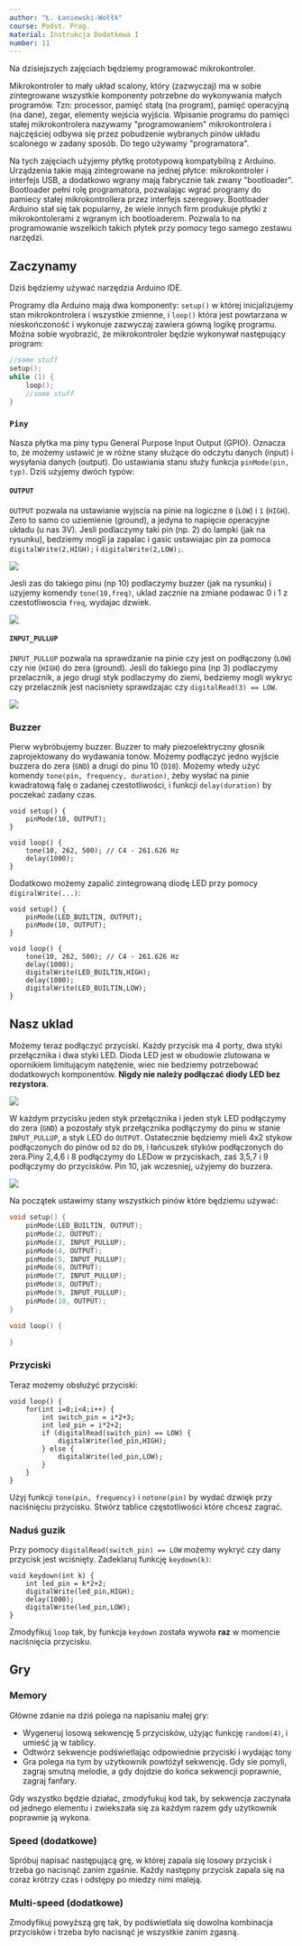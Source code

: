 ```yaml
---
author: "Ł. Łaniewski-Wołłk"
course: Podst. Prog.
material: Instrukcja Dodatkowa I
number: 11
---
```


Na dzisiejszych zajęciach będziemy programować mikrokontroler.

Mikrokontroler to mały układ scalony, który (zazwyczaj) ma w sobie zintegrowane wszystkie komponenty potrzebne do wykonywania małych programów. Tzn: processor, pamięć stałą (na program), pamięć operacyjną (na dane), zegar, elementy wejścia wyjścia. Wpisanie programu do pamięci stałej mikrokontrolera nazywamy "programowaniem" mikrokontrolera i najczęściej odbywa się przez pobudzenie wybranych pinów układu scalonego w zadany sposób. Do tego używamy "programatora".

Na tych zajęciach użyjemy płytkę prototypową kompatybilną z Arduino. Urządzenia takie mają zintegrowane na jednej płytce: mikrokontroler i interfejs USB, a dodatkowo wgrany mają fabrycznie tak zwany "bootloader". Bootloader pełni rolę programatora, pozwalając wgrać programy do pamiecy stałej mikrokontrollera przez interfejs szeregowy. Bootloader Arduino stał się tak popularny, że wiele innych firm produkuje płytki z mikrokontolerami z wgranym ich bootloaderem. Pozwala to na programowanie wszelkich takich płytek przy pomocy tego samego zestawu narzędzi.

## Zaczynamy

Dziś będziemy używać narzędzia Arduino IDE.

Programy dla Arduino mają dwa komponenty: `setup()` w której inicjalizujemy stan mikrokontrolera i wszystkie zmienne, i `loop()` która jest powtarzana w nieskończoność i wykonuje zazwyczaj zawiera gówną logikę programu. Można sobie wyobrazić, że mikrokontroler będzie wykonywał następujący program:
```c
//some stuff
setup();
while (1) {
    loop();
    //some stuff
}
```

### `Piny`

Nasza płytka ma piny typu General Purpose Input Output (GPIO). Oznacza to, że możemy ustawić je w różne stany służące do odczytu danych (input) i wysyłania danych (output). Do ustawiania stanu służy funkcja `pinMode(pin, typ)`. Dziś użyjemy dwóch typów:

#### `OUTPUT`
`OUTPUT` pozwala na ustawianie wyjscia na pinie na logiczne `0` (`LOW`) i `1` (`HIGH`). Zero to samo co uziemienie (ground), a jedyna to napięcie operacyjne układu (u nas 3V). Jesli podlaczymy taki pin (np. 2) do lampki (jak na rysunku), bedziemy mogli ja zapalac i gasic ustawiajac pin za pomoca `digitalWrite(2,HIGH);` i `digitalWrite(2,LOW);`.

![](figures/info1/micro/led.png)

Jesli zas do takiego pinu (np 10) podlaczymy buzzer (jak na rysunku) i uzyjemy komendy `tone(10,freq)`, uklad zacznie na zmiane podawac 0 i 1 z czestotliwoscia `freq`, wydajac dzwiek.

![](figures/info1/micro/buzzer.png)

#### `INPUT_PULLUP`
`INPUT_PULLUP` pozwala na sprawdzanie na pinie czy jest on podłączony (`LOW`) czy nie (`HIGH`) do zera (ground). Jesli do takiego pina (np 3) podlaczymy przelacznik, a jego drugi styk podlaczymy do ziemi, bedziemy mogli wykryc czy przelacznik jest nacisniety sprawdzajac czy `digitalRead(3) == LOW`.

![](figures/info1/micro/button.png)

### Buzzer
Pierw wybróbujemy buzzer. Buzzer to mały piezoelektryczny głosnik zaprojektowany do wydawania tonów. Możemy podłączyć jedno wyjście buzzera do zera (`GND`) a drugi do pinu 10 (`D10`). Możemy wtedy użyć komendy `tone(pin, frequency, duration)`, żeby wysłać na pinie kwadratową falę o zadanej czestotliwości, i funkcji `delay(duration)` by poczekać zadany czas.
```
void setup() {
    pinMode(10, OUTPUT);
}

void loop() {
    tone(10, 262, 500); // C4 - 261.626 Hz
    delay(1000);
}
```

Dodatkowo możemy zapalić zintegrowaną diodę LED przy pomocy `digiralWrite(...)`:
```
void setup() {
    pinMode(LED_BUILTIN, OUTPUT);
    pinMode(10, OUTPUT);
}

void loop() {
    tone(10, 262, 500); // C4 - 261.626 Hz
    delay(1000);
    digitalWrite(LED_BUILTIN,HIGH);
    delay(1000);
    digitalWrite(LED_BUILTIN,LOW);
}
```


## Nasz uklad

Możemy teraz podłączyć przyciski. Każdy przycisk ma 4 porty, dwa styki przełącznika i dwa styki LED. Dioda LED jest w obudowie zlutowana w opornikiem limitującym natężenie, wiec nie bedziemy potrzebować dodatkowych komponentów. **Nigdy nie należy podłączać diody LED bez rezystora**.

![](figures/info1/micro/button_led.png)


W każdym przycisku jeden styk przełącznika i jeden styk LED podłączymy do zera (`GND`) a pozostały styk przełącznika podłączymy do pinu w stanie `INPUT_PULLUP`, a styk LED do `OUTPUT`. Ostatecznie będziemy mieli 4x2 stykow podłączonych do pinów od `D2` do `D9`, i łańcuszek styków podłączonych do zera.Piny 2,4,6 i 8 podłączymy do LEDow w przyciskach, zaś 3,5,7 i 9 podłączymy do przycisków. Pin 10, jak wczesniej, użyjemy do buzzera.

![](figures/info1/micro/complete.png)

Na początek ustawimy stany wszystkich pinów które będziemu używać:
```c
void setup() {
    pinMode(LED_BUILTIN, OUTPUT);
    pinMode(2, OUTPUT);
    pinMode(3, INPUT_PULLUP);
    pinMode(4, OUTPUT);
    pinMode(5, INPUT_PULLUP);
    pinMode(6, OUTPUT);
    pinMode(7, INPUT_PULLUP);
    pinMode(8, OUTPUT);
    pinMode(9, INPUT_PULLUP);
    pinMode(10, OUTPUT);
}

void loop() {

}
```

### Przyciski
Teraz możemy obsłużyć przyciski:
```
void loop() {
    for(int i=0;i<4;i++) {
        int switch_pin = i*2+3;
        int led_pin = i*2+2;
        if (digitalRead(switch_pin) == LOW) {
            digitalWrite(led_pin,HIGH);
        } else {
            digitalWrite(led_pin,LOW);
        }
    }
}
```

Użyj funkcji `tone(pin, frequency)` i `notone(pin)` by wydać dzwięk przy naciśnięciu przycisku. Stwórz tablice częstotliwości które chcesz zagrać.

### Naduś guzik
Przy pomocy `digitalRead(switch_pin) == LOW` możemy wykryć czy dany przycisk jest wciśnięty. Zadeklaruj funkcję `keydown(k)`:
```
void keydown(int k) {
    int led_pin = k*2+2;
    digitalWrite(led_pin,HIGH);
    delay(1000);
    digitalWrite(led_pin,LOW);
}
```
Zmodyfikuj `loop` tak, by funkcja `keydown` została wywoła **raz** w momencie naciśnięcia przycisku.

## Gry
### Memory

Główne zdanie na dziś polega na napisaniu małej gry:
- Wygeneruj losową sekwencję 5 przycisków, użyjąc funkcję `random(4)`, i umieść ją w tablicy.
- Odtwórz sekwencje podświetlając odpowiednie przyciski i wydając tony
- Gra polega na tym by użytkownik powtóżył sekwencję. Gdy sie pomyli, zagraj smutną melodie, a gdy dojdzie do końca sekwencji poprawnie, zagraj fanfary.

Gdy wszystko będzie działać, zmodyfukuj kod tak, by sekwencja zaczynała od jednego elementu i zwiekszała się za każdym razem gdy użytkownik poprawnie ją wykona.

### Speed (dodatkowe)

Spróbuj napisać następującą grę, w której zapala się losowy przycisk i trzeba go nacisnąć zanim zgaśnie. Każdy następny przycisk zapala się na coraz krótrzy czas i odstępy po miedzy nimi maleją.

### Multi-speed (dodatkowe)

Zmodyfikuj powyższą grę tak, by podświetlała się dowolna kombinacja przycisków i trzeba było nacisnąć je wszystkie zanim zgasną.
